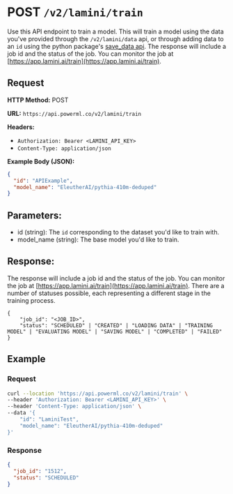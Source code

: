 # POST `/v2/lamini/train`

Use this API endpoint to train a model. This will train a model using the data you've provided through the `/v2/lamini/data` api, or through adding data to an `id` using the python package's [save_data api](/LLMEngine/save_data/). The response will include a job id and the status of the job. You can monitor the job at [https://app.lamini.ai/train](https://app.lamini.ai/train).

## Request

**HTTP Method:** POST

**URL:** `https://api.powerml.co/v2/lamini/train`

**Headers:**

- `Authorization: Bearer <LAMINI_API_KEY>`
- `Content-Type: application/json`

**Example Body (JSON):**

```json
{
  "id": "APIExample",
  "model_name": "EleutherAI/pythia-410m-deduped"
}
```

## Parameters:

- id (string): The `id` corresponding to the dataset you'd like to train with.
- model_name (string): The base model you'd like to train.

## Response:

The response will include a job id and the status of the job. You can monitor the job at [https://app.lamini.ai/train](https://app.lamini.ai/train). There are a number of statuses possible, each representing a different stage in the training process.

```
{
    "job_id": "<JOB_ID>",
    "status": "SCHEDULED" | "CREATED" | "LOADING DATA" | "TRAINING MODEL" | "EVALUATING MODEL" | "SAVING MODEL" | "COMPLETED" | "FAILED"
}
```

## Example

### Request

```bash
curl --location 'https://api.powerml.co/v2/lamini/train' \
--header 'Authorization: Bearer <LAMINI_API_KEY>' \
--header 'Content-Type: application/json' \
--data '{
    "id": "LaminiTest",
    "model_name": "EleutherAI/pythia-410m-deduped"
}'
```

### Response

```json
{
  "job_id": "1512",
  "status": "SCHEDULED"
}
```
